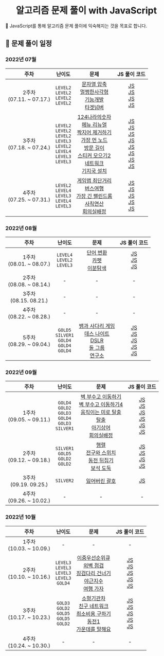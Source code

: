 <div align="center">
  <h1>알고리즘 문제 풀이 with JavaScript</h2>
</div>
🎯 JavaScript를 통해 알고리즘 문제 풀이에 익숙해지는 것을 목표로 합니다.

## 📆 문제 풀이 일정

### 2022년 07월

|             주차             |                                                        난이도                                                         |                                                                                                                                                                                                                                                                                                                                                                문제                                                                                                                                                                                                                                                                                                                                                                 |                                                                                                                                                                                                                                                                                                                                                                                                   JS 풀이 코드                                                                                                                                                                                                                                                                                                                                                                                                   |
| :--------------------------: | :-------------------------------------------------------------------------------------------------------------------: | :---------------------------------------------------------------------------------------------------------------------------------------------------------------------------------------------------------------------------------------------------------------------------------------------------------------------------------------------------------------------------------------------------------------------------------------------------------------------------------------------------------------------------------------------------------------------------------------------------------------------------------------------------------------------------------------------------------------------------------: | :--------------------------------------------------------------------------------------------------------------------------------------------------------------------------------------------------------------------------------------------------------------------------------------------------------------------------------------------------------------------------------------------------------------------------------------------------------------------------------------------------------------------------------------------------------------------------------------------------------------------------------------------------------------------------------------------------------------------------------------------------------------------------------------------------------------: |
| 2주차<br />(07.11. ~ 07.17.) |                              `LEVEL2`<br/> `LEVEL2`<br /> `LEVEL2`<br /> `LEVEL2`<br />                               |                                                                                                                                                                                     [문자열 압축](https://school.programmers.co.kr/learn/courses/30/lessons/60057?language=javascript)<br/>[멀쩡한사각형](https://school.programmers.co.kr/learn/courses/30/lessons/62048)<br /> [기능개발](https://school.programmers.co.kr/learn/courses/30/lessons/42586)<br /> [타겟넘버](https://school.programmers.co.kr/learn/courses/30/lessons/43165)                                                                                                                                                                                      |                                                                                                                                                                  [JS](https://github.com/Eunyeol-Lucas/algorithm_solution/blob/master/LEVEL2/%EB%AC%B8%EC%9E%90%EC%97%B4%EC%95%95%EC%B6%95.js)<br/> [JS](https://github.com/Eunyeol-Lucas/algorithm_solution/blob/master/LEVEL2/%EB%A9%80%EC%A9%A1%ED%95%9C%EC%82%AC%EA%B0%81%ED%98%95.js)<br /> [JS](https://github.com/Eunyeol-Lucas/algorithm_solution/blob/master/LEVEL2/기능개발.js)<br /> [JS](https://github.com/Eunyeol-Lucas/algorithm_solution/blob/master/LEVEL2/타겟넘버.js)<br />                                                                                                                                                                   |
| 3주차<br />(07.18. ~ 07.24.) | `LEVEL2`<br/> `LEVEL2`<br/> `LEVEL2`<br /> `LEVEL3`<br /> `LEVEL2`<br /> `LEVEL4`<br /> `LEVEL3`<br /> `LEVEL3`<br /> | [124나라의숫자](https://school.programmers.co.kr/learn/courses/30/lessons/12899?language=javascript) <br /> [메뉴 리뉴얼](https://school.programmers.co.kr/learn/courses/30/lessons/72411#) <br /> [짝지어 제거하기](https://school.programmers.co.kr/learn/courses/30/lessons/12973) <br /> [가장 먼 노드](https://school.programmers.co.kr/learn/courses/30/lessons/49189)<br /> [방문 길이](https://school.programmers.co.kr/learn/courses/30/lessons/49994)<br /> [스티커 모으기2](https://school.programmers.co.kr/learn/courses/30/lessons/12971)<br/> [네트워크](https://school.programmers.co.kr/learn/courses/30/lessons/43162)<br /> [기지국 설치](https://school.programmers.co.kr/learn/courses/30/lessons/12979)<br /> | [JS](https://github.com/Eunyeol-Lucas/algorithm_solution/blob/master/LEVEL2/124나라의숫자.js) <br /> [JS](https://github.com/Eunyeol-Lucas/algorithm_solution/blob/master/LEVEL2/메뉴리뉴얼.js) <br /> [JS](https://github.com/Eunyeol-Lucas/algorithm_solution/blob/master/LEVEL2/짝지어제거하기.js) <br /> [JS](https://github.com/Eunyeol-Lucas/algorithm_solution/blob/master/LEVEL3/가장먼노드.js)<br /> [JS](https://github.com/Eunyeol-Lucas/algorithm_solution/blob/master/LEVEL2/방문길이.js)<br /> [JS](https://github.com/Eunyeol-Lucas/algorithm_solution/blob/master/LEVEL4/스티커모으기2.js)<br /> [JS](https://github.com/Eunyeol-Lucas/algorithm_solution/blob/master/LEVEL3/네트워크.js)<br /> [JS](https://github.com/Eunyeol-Lucas/algorithm_solution/blob/master/LEVEL3/기지국설치.js)<br /> |
| 4주차<br />(07.25. ~ 07.31.) |                         `LEVEL2`<br/> `LEVEL4`<br/>`LEVEL3`<br/> `LEVEL4`<br/> `LEVEL3`<br/>                          |                                                                                                                                                                                                             [게임맵 최단거리](https://school.programmers.co.kr/learn/courses/30/lessons/1844) <br/> [버스여행]()<br /> [가장 긴 팰린드롬](https://school.programmers.co.kr/learn/courses/30/lessons/12904)<br /> [사칙연산](https://school.programmers.co.kr/learn/courses/30/lessons/1843)<br /> [회의실배정]()<br />                                                                                                                                                                                                              |                                                                                                                                                     [JS](https://github.com/Eunyeol-Lucas/algorithm_solution/blob/master/LEVEL2/게임맵최단거리.js)<br /> [JS](https://github.com/Eunyeol-Lucas/algorithm_solution/blob/master/LEVEL4/버스여행.js)<br /> [JS](https://github.com/Eunyeol-Lucas/algorithm_solution/blob/master/LEVEL3/가장긴팰린드롬.js)<br /> [JS](https://github.com/Eunyeol-Lucas/algorithm_solution/blob/master/LEVEL4/사칙연산.js)<br /> [JS](https://github.com/Eunyeol-Lucas/algorithm_solution/blob/master/LEVEL3/회의실배정.js)<br />                                                                                                                                                     |

### 2022년 08월

|             주차             |                                 난이도                                  |                                                                                                                                            문제                                                                                                                                            |                                                                                                                                                                                                                                      JS 풀이 코드                                                                                                                                                                                                                                       |
| :--------------------------: | :---------------------------------------------------------------------: | :----------------------------------------------------------------------------------------------------------------------------------------------------------------------------------------------------------------------------------------------------------------------------------------: | :-------------------------------------------------------------------------------------------------------------------------------------------------------------------------------------------------------------------------------------------------------------------------------------------------------------------------------------------------------------------------------------------------------------------------------------------------------------------------------------: |
| 1주차<br />(08.01. ~ 08.07.) |              `LEVEL4`<br /> `LEVEL2`<br /> `LEVEL3`<br />               |           [단어 변환](https://school.programmers.co.kr/learn/courses/30/lessons/43163)<br /> [카펫](https://school.programmers.co.kr/learn/courses/30/lessons/42842?language=javascript)<br /> [이분탐색](https://school.programmers.co.kr/learn/courses/30/lessons/43238)<br />           |                                                                                                  [JS](https://github.com/Eunyeol-Lucas/algorithm_solution/blob/master/LEVEL4/단어변환.js)<br/> [JS](https://github.com/Eunyeol-Lucas/algorithm_solution/blob/master/LEVEL2/카펫.js)<br/> [JS](https://github.com/Eunyeol-Lucas/algorithm_solution/blob/master/LEVEL3/이분탐색.js)<br/>                                                                                                  |
| 2주차<br />(08.08. ~ 08.14.) |                                    -                                    |                                                                                                                                             -                                                                                                                                              |                                                                                                                                                                                                                                            -                                                                                                                                                                                                                                            |
|  3주차<br />(08.15. 08.21.)  |                                    -                                    |                                                                                                                                             -                                                                                                                                              |                                                                                                                                                                                                                                            -                                                                                                                                                                                                                                            |
| 4주차<br />(08.22. ~ 08.28.) |                                    -                                    |                                                                                                                                             -                                                                                                                                              |                                                                                                                                                                                                                                            -                                                                                                                                                                                                                                            |
| 5주차<br />(08.29. ~ 09.04.) | `GOLD5`<br /> `SILVER1`<br /> `GOLD4`<br /> `GOLD4`<br /> `GOLD4`<br /> | [뱀과 사다리 게임](https://www.acmicpc.net/problem/16928)<br /> [데스 나이트](https://www.acmicpc.net/problem/16948)<br /> [DSLR](https://www.acmicpc.net/problem/9019)<br /> [돌 그룹](https://www.acmicpc.net/problem/12886)<br /> [연구소](https://www.acmicpc.net/problem/14502)<br /> | [JS](https://github.com/Eunyeol-Lucas/algorithm_solution/blob/master/GOLD5/뱀과사다리게임.js)<br /> [JS](https://github.com/Eunyeol-Lucas/algorithm_solution/blob/master/SILVER1/데스나이트.js)<br /> [JS](https://github.com/Eunyeol-Lucas/algorithm_solution/blob/master/GOLD4/DSLR.js)<br /> [JS](https://github.com/Eunyeol-Lucas/algorithm_solution/blob/master/GOLD4/돌그룹.js)<br /> [JS](https://github.com/Eunyeol-Lucas/algorithm_solution/blob/master/GOLD4/연구소.js)<br /> |

### 2022년 09월

|             주차             |                                        난이도                                         |                                                                                                                                                                                   문제                                                                                                                                                                                    |                                                                                                                                                                                                                                                                                                 JS 풀이 코드                                                                                                                                                                                                                                                                                                 |
| :--------------------------: | :-----------------------------------------------------------------------------------: | :-----------------------------------------------------------------------------------------------------------------------------------------------------------------------------------------------------------------------------------------------------------------------------------------------------------------------------------------------------------------------: | :----------------------------------------------------------------------------------------------------------------------------------------------------------------------------------------------------------------------------------------------------------------------------------------------------------------------------------------------------------------------------------------------------------------------------------------------------------------------------------------------------------------------------------------------------------------------------------------------------------: |
| 1주차<br />(09.05. ~ 09.11.) | `GOLD4`<br /> `GOLD2`<br /> `GOLD3`<br /> `GOLD4`<br /> `GOLD3`<br /> `SILVER1`<br /> | [벽 부수고 이동하기](https://www.acmicpc.net/problem/2206)<br /> [벽 부수고 이동하기4](https://www.acmicpc.net/problem/16946)<br /> [움직이는 미로 탈출](https://www.acmicpc.net/problem/16954)<br /> [탈출](https://www.acmicpc.net/problem/3055)<br /> [아기상어](https://www.acmicpc.net/problem/16236)<br /> [회의실배정](https://www.acmicpc.net/problem/1931)<br /> | [JS](https://github.com/Eunyeol-Lucas/algorithm_solution/blob/master/GOLD4/벽부수고이동하기.js)<br /> [JS](https://github.com/Eunyeol-Lucas/algorithm_solution/blob/master/GOLD2/벽부수고이동하기4.js)<br /> [JS](https://github.com/Eunyeol-Lucas/algorithm_solution/blob/master/GOLD3/움직이는미로탈출.js)<br /> [JS](https://github.com/Eunyeol-Lucas/algorithm_solution/blob/master/GOLD4/탈출.js)<br /> [JS](https://github.com/Eunyeol-Lucas/algorithm_solution/blob/master/GOLD3/아기상어.js)<br /> [JS](https://github.com/Eunyeol-Lucas/algorithm_solution/blob/master/SILVER1/회의실배정.js)<br /> |
| 2주차<br />(09.12. ~ 09.18.) |               `SILVER1`<br /> `GOLD5`<br /> `GOLD2`<br /> `GOLD2`<br />               |                                                                     [행렬](https://www.acmicpc.net/problem/1080)<br /> [전구와 스위치](https://www.acmicpc.net/problem/2138)<br /> [동전 뒤집기](https://www.acmicpc.net/problem/1285)<br /> [보석 도둑](https://www.acmicpc.net/problem/1202)<br />                                                                      |                                                                                                       [JS](https://github.com/Eunyeol-Lucas/algorithm_solution/blob/master/SILVER1/행렬.js) <br /> [JS](https://github.com/Eunyeol-Lucas/algorithm_solution/blob/master/GOLD5/전구와스위치.js) <br /> [JS](https://github.com/Eunyeol-Lucas/algorithm_solution/blob/master/GOLD2/동전뒤집기.js) <br /> [JS](https://github.com/Eunyeol-Lucas/algorithm_solution/blob/master/GOLD2/보석도둑.js) <br />                                                                                                        |
|  3주차<br />(09.19. 09.25.)  |                                    `SILVER2`<br />                                    |                                                                                                                                                        [잃어버린 괄호](https://www.acmicpc.net/problem/1541)<br />                                                                                                                                                        |                                                                                                                                                                                                                                                     [JS](https://github.com/Eunyeol-Lucas/algorithm_solution/blob/master/SILVER2/잃어버린괄호.js)<br />                                                                                                                                                                                                                                                      |
| 4주차<br />(09.26. ~ 10.02.) |                                           -                                           |                                                                                                                                                                                     -                                                                                                                                                                                     |                                                                                                                                                                                                                                                                                                      -                                                                                                                                                                                                                                                                                                       |

### 2022년 10월

|             주차             |                                  난이도                                   |                                                                                                                                                                                                     문제                                                                                                                                                                                                      |                                                                                                                                                                                                                                             JS 풀이 코드                                                                                                                                                                                                                                              |
| :--------------------------: | :-----------------------------------------------------------------------: | :-----------------------------------------------------------------------------------------------------------------------------------------------------------------------------------------------------------------------------------------------------------------------------------------------------------------------------------------------------------------------------------------------------------: | :---------------------------------------------------------------------------------------------------------------------------------------------------------------------------------------------------------------------------------------------------------------------------------------------------------------------------------------------------------------------------------------------------------------------------------------------------------------------------------------------------: |
| 1주차<br />(10.03. ~ 10.09.) |                                     -                                     |                                                                                                                                                                                                       -                                                                                                                                                                                                       |                                                                                                                                                                                                                                                   -                                                                                                                                                                                                                                                   |
| 2주차<br />(10.10. ~ 10.16.) | `LEVEL3`<br /> `LEVEL3`<br /> `LEVEL3`<br /> `LEVEL3`<br /> `GOLD4`<br /> | [이중우선순위큐](https://school.programmers.co.kr/learn/courses/30/lessons/42628)<br /> [외벽 점검](https://school.programmers.co.kr/learn/courses/30/lessons/60062)<br /> [징검다리 건너기](https://school.programmers.co.kr/learn/courses/30/lessons/64062)<br /> [야근지수](https://school.programmers.co.kr/learn/courses/30/lessons/12927)<br /> [여행 가자](https://www.acmicpc.net/problem/1976)<br /> | [JS](https://github.com/Eunyeol-Lucas/algorithm_solution/blob/master/LEVEL3/이중우선순위큐.js)<br /> [JS](https://github.com/Eunyeol-Lucas/algorithm_solution/blob/master/LEVEL3/외벽점검.js)<br /> [JS](https://github.com/Eunyeol-Lucas/algorithm_solution/blob/master/LEVEL3/징검다리건너기.js)<br /> [JS](https://github.com/Eunyeol-Lucas/algorithm_solution/blob/master/LEVEL3/야근지수.js)<br /> [JS](https://github.com/Eunyeol-Lucas/algorithm_solution/blob/master/GOLD4/여행가자.js)<br /> |
| 3주차<br />(10.17. ~ 10.23.) |   `GOLD3`<br /> `GOLD2`<br /> `GOLD5`<br /> `GOLD5`<br /> `GOLD2`<br />   |                                                      [소형기관차](https://www.acmicpc.net/problem/2616)<br /> [친구 네트워크](https://www.acmicpc.net/problem/4195)<br /> [최소비용 구하기](https://www.acmicpc.net/problem/1916)<br /> [동전1](https://www.acmicpc.net/problem/2293)<br/> [가운데를 말해요](https://www.acmicpc.net/problem/1655)<br />                                                      |       [JS](https://github.com/Eunyeol-Lucas/algorithm_solution/blob/master/GOLD3/소형기관차.js)<br /> [JS](https://github.com/Eunyeol-Lucas/algorithm_solution/blob/master/GOLD2/친구네트워크.js)<br /> [JS](https://github.com/Eunyeol-Lucas/algorithm_solution/blob/master/GOLD5/최소비용구하기.js)<br />[JS](https://github.com/Eunyeol-Lucas/algorithm_solution/blob/master/GOLD5/동전1.js)<br />[JS](https://github.com/Eunyeol-Lucas/algorithm_solution/blob/master/GOLD2/가운데를말해요.js)<br />       |
| 4주차<br />(10.24. ~ 10.30.) |                                     -                                     |                                                                                                                                                                                                       -                                                                                                                                                                                                       |                                                                                                                                                                                                                                                   -                                                                                                                                                                                                                                                   |
